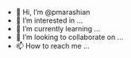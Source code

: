 - 👋 Hi, I’m @pmarashian
- 👀 I’m interested in ...
- 🌱 I’m currently learning ...
- 💞️ I’m looking to collaborate on ...
- 📫 How to reach me ...

<!---
pmarashian/pmarashian is a ✨ special ✨ repository because its `README.md` (this file) appears on your GitHub profile.
You can click the Preview link to take a look at your changes.
--->

